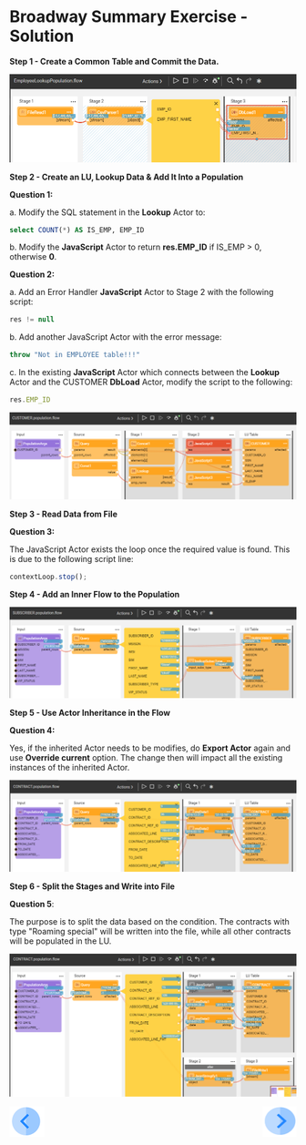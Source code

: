# Broadway Summary Exercise - Solution

**Step 1 - Create a Common Table and Commit the Data.**

![image](images/exam_0.PNG)

**Step 2 - Create an LU, Lookup Data & Add It Into a Population**

**Question 1:**

a. Modify the SQL statement in the **Lookup** Actor to:

~~~sql
select COUNT(*) AS IS_EMP, EMP_ID
~~~

b. Modify the **JavaScript** Actor to return **res.EMP_ID** if IS_EMP > 0, otherwise **0**.

**Question 2:**

a. Add an Error Handler **JavaScript** Actor to Stage 2 with the following script:

~~~javascript
res != null 
~~~

b. Add another JavaScript Actor with the error message:

~~~javascript
throw "Not in EMPLOYEE table!!!"
~~~

c. In the existing **JavaScript** Actor which connects between the **Lookup** Actor and the CUSTOMER **DbLoad** Actor, modify the script to the following:

~~~javascript
res.EMP_ID
~~~

![image](images/exam_1.PNG)

**Step 3 - Read Data from File**

**Question 3:**

The JavaScript Actor exists the loop once the required value is found. This is due to the following script line:

~~~javascript
contextLoop.stop();
~~~

**Step 4 - Add an Inner Flow to the Population**

![image](images/exam_2.PNG)

**Step 5 - Use Actor Inheritance in the Flow**

**Question 4:**

Yes, if the inherited Actor needs to be modifies, do **Export Actor** again and use **Override current** option. The change then will impact all the existing instances of the inherited Actor.

![image](images/exam_3.PNG)

**Step 6 - Split the Stages and Write into File**

**Question 5**:

The purpose is to split the data based on the condition. The contracts with type "Roaming special" will be written into the file, while all other contracts will be populated in the LU.

![image](images/exam_4.PNG)



[![Previous](/articles/images/Previous.png)](22_broadway_summary_exercise.md)[<img align="right" width="60" height="54" src="/articles/images/Next.png">](23_broadway_exam.md)